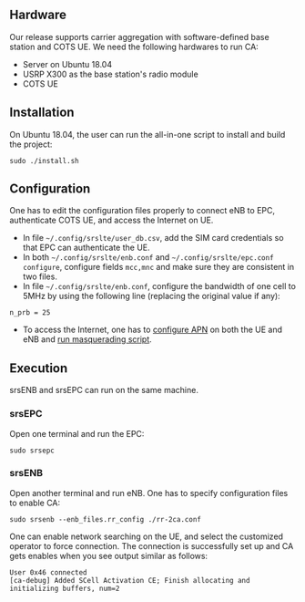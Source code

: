 Hardware
--------
Our release supports carrier aggregation with software-defined base station and COTS UE. We need the following hardwares to run CA:
* Server on Ubuntu 18.04
* USRP X300 as the base station's radio module
* COTS UE

[comment]: <> (The CA function has been tested successfully on USRP X300 which has two daughter boards to support two-carrier aggregation.)

Installation
------------

On Ubuntu 18.04, the user can run the all-in-one script to install and build the project:
```
sudo ./install.sh
```

Configuration
-------------
One has to edit the configuration files properly to connect eNB to EPC, authenticate COTS UE, and access the Internet on UE.
* In file ``~/.config/srslte/user_db.csv``, add the SIM card credentials so that EPC can authenticate the UE.
* In both ``~/.config/srslte/enb.conf`` and ``~/.config/srslte/epc.conf configure``, configure fields ``mcc,mnc`` and make sure they are consistent in two files.
* In file ``~/.config/srslte/enb.conf``, configure the bandwidth of one cell to 5MHz by using the following line (replacing the original value if any):
```
n_prb = 25
```
* To access the Internet, one has to [configure APN](https://docs.srsran.com/en/latest/app_notes/source/cots_ue/source/index.html#adding-an-apn) on both the UE and eNB and [run masquerading script](https://docs.srsran.com/en/latest/app_notes/source/cots_ue/source/index.html#run-masquerading-script).

Execution
---------
srsENB and srsEPC can run on the same machine.

### srsEPC

Open one terminal and run the EPC:
```
sudo srsepc
```

### srsENB

Open another terminal and run eNB. One has to specify configuration files to enable CA:
```
sudo srsenb --enb_files.rr_config ./rr-2ca.conf
```

One can enable network searching on the UE, and select the customized operator to force connection.
The connection is successfully set up and CA gets enables when you see output similar as follows:
```
User 0x46 connected
[ca-debug] Added SCell Activation CE; Finish allocating and initializing buffers, num=2
```
